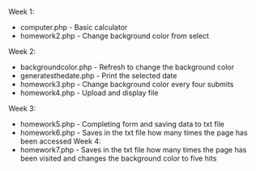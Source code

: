 Week 1:
 - computer.php - Basic calculator
 - homework2.php - Change background color from select
 
Week 2:
 - backgroundcolor.php - Refresh to change the background color
 - generatesthedate.php - Print the selected date
 - homework3.php - Change background color every four submits
 - homework4.php - Upload and display file
 
Week 3:
 - homework5.php - Completing form and saving data to txt file
 - homework6.php - Saves in the txt file how many times the page has been accessed
Week 4:
 - homework7.php - Saves in the txt file how many times the page has been visited and changes the background color to five hits